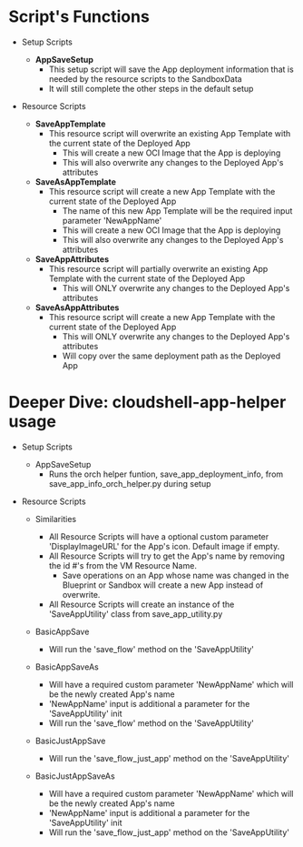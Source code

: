 # Script's Functions

* Setup Scripts
    * **AppSaveSetup**
        * This setup script will save the App deployment information that is needed by the resource scripts to the SandboxData
        * It will still complete the other steps in the default setup

* Resource Scripts
    * **SaveAppTemplate**
        * This resource script will overwrite an existing App Template with the current state of the Deployed App
            * This will create a new OCI Image that the App is deploying
            * This will also overwrite any changes to the Deployed App's attributes
    * **SaveAsAppTemplate**
        * This resource script will create a new App Template with the current state of the Deployed App
            * The name of this new App Template will be the required input parameter 'NewAppName'
            * This will create a new OCI Image that the App is deploying
            * This will also overwrite any changes to the Deployed App's attributes
    * **SaveAppAttributes**
        * This resource script will partially overwrite an existing App Template with the current state of the Deployed App
            * This will ONLY overwrite any changes to the Deployed App's attributes
    * **SaveAsAppAttributes**
        * This resource script will create a new App Template with the current state of the Deployed App
            * This will ONLY overwrite any changes to the Deployed App's attributes
            * Will copy over the same deployment path as the Deployed App


# Deeper Dive: cloudshell-app-helper usage

* Setup Scripts
    * AppSaveSetup
        * Runs the orch helper funtion, save_app_deployment_info, from save_app_info_orch_helper.py during setup

* Resource Scripts
    * Similarities
        * All Resource Scripts will have a optional custom parameter 'DisplayImageURL' for the App's icon. Default image if empty.
        * All Resource Scripts will try to get the App's name by removing the id #'s from the VM Resource Name.
            * Save operations on an App whose name was changed in the Blueprint or Sandbox will create a new App instead of overwrite.
        * All Resource Scripts will create an instance of the 'SaveAppUtility' class from save_app_utility.py

    * BasicAppSave
        * Will run the 'save_flow' method on the 'SaveAppUtility'
    * BasicAppSaveAs
        * Will have a required custom parameter 'NewAppName' which will be the newly created App's name
        * 'NewAppName' input is additional a parameter for the 'SaveAppUtility' init
        * Will run the 'save_flow' method on the 'SaveAppUtility'
    * BasicJustAppSave
        * Will run the 'save_flow_just_app' method on the 'SaveAppUtility'
    * BasicJustAppSaveAs
        * Will have a required custom parameter 'NewAppName' which will be the newly created App's name
        * 'NewAppName' input is additional a parameter for the 'SaveAppUtility' init
        * Will run the 'save_flow_just_app' method on the 'SaveAppUtility'